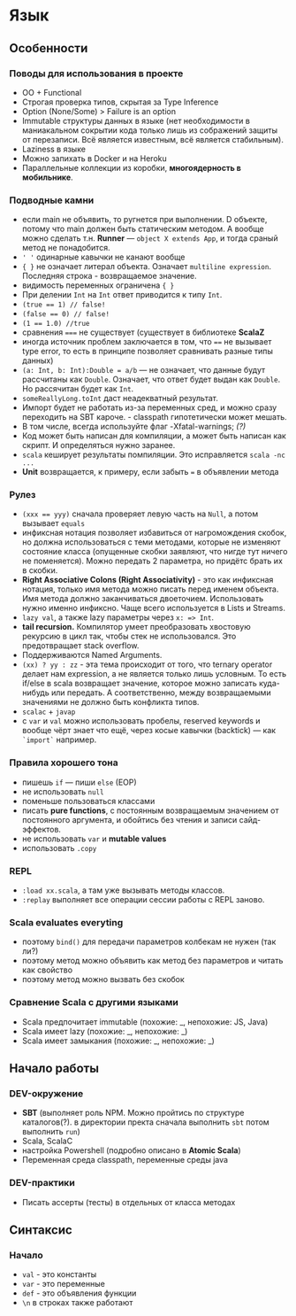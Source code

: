 # Язык

## Особенности

### Поводы для использования в проекте

- OO + Functional
- Строгая проверка типов, скрытая за Type Inference
- Option (None/Some) > Failure is an option
- Immutable структуры данных в языке (нет необходимости в маниакальном сокрытии кода только лишь из сображений защиты от перезаписи. Всё является известным, всё является стабильным).
- Laziness в языке
- Можно запихать в Docker и на Heroku
- Параллельные коллекции из коробки, **многоядерность в мобильнике**.

### Подводные камни

- если main не объявить, то ругнется при выполнении. D объекте, потому что main должен быть статическим методом. А вообще можно сделать т.н. **Runner** — `object X extends App`, и тогда сраный метод не понадобится.
- `' '` одинарные кавычки не канают вообще
- `{ }` не означает литерал объекта. Означает `multiline expression`. Последняя строка - возвращаемое значение.
- видимость переменных ограничена `{ }`
- При делении `Int` на `Int` ответ приводится к типу `Int`.
- `(true == 1) // false!`
- `(false == 0) // false!`
- `(1 == 1.0) //true`
- сравнения `===` не существует (существует в библиотеке **ScalaZ**
- иногда источник проблем заключается в том, что `==` не вызывает type error, то есть в принципе позволяет сравнивать разные типы данных)
- `(a: Int, b: Int):Double = a/b` — не означает, что данные будут рассчитаны как `Double`. Означает, что ответ будет выдан как `Double`. Но рассячитан будет как `Int`.
- `someReallyLong.toInt` даст неадекватный результат.
- Импорт будет не работать из-за переменных сред, и можно сразу переходить на SBT кароче. - classpath гипотетически может мешать.
- В том числе, всегда используйте флаг -Xfatal-warnings; *(?)*
- Код может быть написан для компиляции, а может быть написан как скрипт. И определяться нужно заранее.
- `scala` кеширует результаты помпиляции. Это исправляется `scala -nc ...`
- **Unit** возвращается, к примеру, если забыть `=` в объявлении метода


### Рулез

- `(xxx == yyy)` сначала проверяет левую часть на `Null`, а потом вызывает `equals`
- инфиксная нотация позволяет избавиться от нагромождения скобок, но должна использоваться с теми методами, которые не изменяют состояние класса (опущенные скобки заявляют, что нигде тут ничего не поменяется). Можно передать 2 параметра, но придётс брать их в скобки.
- **Right Associative Colons (Right Associativity)** - это как инфиксная нотация, только имя метода можно писать перед именем объекта. Имя метода должно заканчиваться двоеточием. Использовать нужно именно инфиксно. Чаще всего используется в Lists и Streams.
- `lazy val`, а также lazy параметры через `x: => Int`.
- **tail recursion.** Компилятор умеет преобразовать хвостовую рекурсию в цикл так, чтобы стек не использовался. Это предотвращает stack overflow.
- Поддерживаются Named Arguments.
- `(xx) ? yy : zz` - эта тема происходит от того, что ternary operator делает нам expression, а не является только лишь условным. То есть if/else в scala возвращает значение, которое можно записать куда-нибудь или передать. А соответственно, между возвращаемыми значениями не должно быть конфликта типов.
- `scalac` + `javap`
- c `var` и `val` можно использовать пробелы, reserved keywords и вообще чёрт знает что ещё, через косые кавычки (backtick) — как ``` `import` ``` например.

### Правила хорошего тона

- пишешь `if` — пиши `else` (EOP)
- не использовать `null`
- поменьше пользоваться классами
- писать **pure functions**, с постоянным возвращаемым значением от постоянного аргумента, и обойтись без чтения и записи сайд-эффектов.
- не использовать `var` и **mutable values**
- использовать `.copy`

### REPL

- `:load xx.scala`, а там уже вызывать методы классов.
- `:replay` выполняет все операции сессии работы с REPL заново.

### Scala evaluates everyting

- поэтому `bind()` для передачи параметров колбекам не нужен (так ли?)
- поэтому метод можно объявить как метод без параметров и читать как свойство
- поэтому метод можно вызвать без скобок

### Сравнение Scala с другими языками

- Scala предпочитает immutable (похожие: _, непохожие: JS, Java)
- Scala имеет lazy (похожие: _, непохожие: _)
- Scala имеет замыкания (похожие: _, непохожие: _)

## Начало работы

### DEV-окружение

- **SBT** (выполняет роль NPM. Можно пройтись по структуре каталогов(?). в директории пректа сначала выполнить `sbt` потом выполнить `run`)
- Scala, ScalaC
- настройка Powershell (подробно описано в **Atomic Scala**)
- Переменная среда classpath, переменные среды java

### DEV-практики

- Писать ассерты (тесты) в отдельных от класса методах

## Синтаксис

### Начало

- `val` - это константы
- `var` - это переменные
- `def` - это объявления функции
- `\n` в строках также работают
